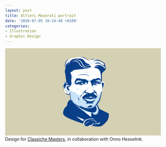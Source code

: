 ```yaml
---
layout: post
title: Alfieri Maserati portrait
date: '2020-07-05 10:24:48 +0100'
categories:
- Illustration
- Graphic Design
---
```

![Alfieri Maserati portrait](/images/Classiche-Masters-Alfieri-Maserati-portrait.png)
Design for [Classiche Masters](https://www.classichemasters.com), in collaboration with Onno Hesselink.
